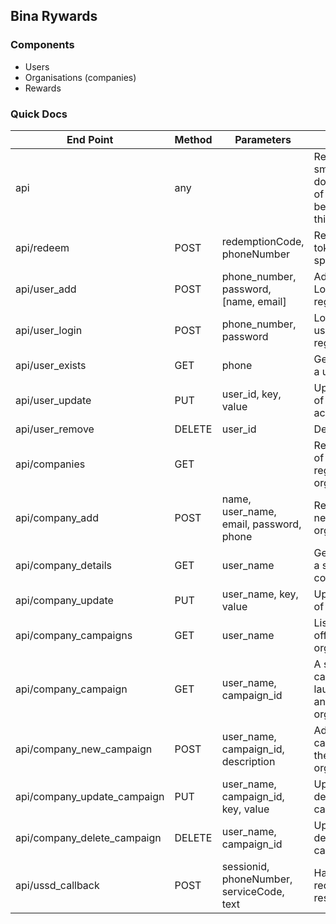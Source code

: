 ## Bina Rywards

### Components
- Users
- Organisations (companies)
- Rewards

### Quick Docs
|End Point|Method|Parameters|Result|Complete|
|---------|------|----------|------|--------|
|api|any| |Returns a small documentation of the api, better than this one|Yes|
|api/redeem|POST|redemptionCode, phoneNumber|Redeems a token to a specific user|Yes|
|api/user_add|POST|phone_number, password, [name, email]|Adds a user/ Logs in if registered|Yes|
|api/user_login|POST|phone_number, password|Logs in the user if registered|No|
|api/user_exists|GET|phone|Get details of a user if exists|Yes|
|api/user_update|PUT|user_id, key, value|Update details of a user account|No|
|api/user_remove|DELETE|user_id|Delete a user|No|
|api/companies|GET| |Returns a list of all registered organisations|
|api/company_add|POST|name, user_name, email, password, phone|Registers a new organisation|
|api/company_details|GET|user_name|Get details of a specific company|
|api/company_update|PUT|user_name, key, value|Update details of a company|
|api/company_campaigns|GET|user_name|List of rewards offered by an organisation|
|api/company_campaign|GET|user_name, campaign_id|A single campaign launched by an organization|
|api/company_new_campaign|POST|user_name, campaign_id, description|Adds a campaign by the organisation|
|api/company_update_campaign|PUT|user_name, campaign_id, key, value|Updates details of a campaign|
|api/company_delete_campaign|DELETE|user_name, campaign_id|Updates details of a campaign|
|api/ussd_callback|POST|sessionid, phoneNumber, serviceCode, text|Handles USSD requests and responses|
